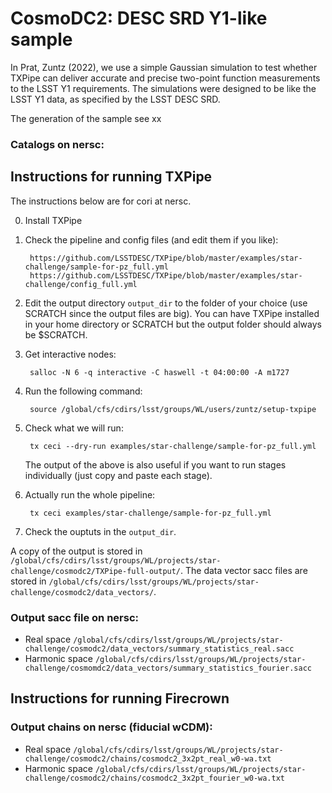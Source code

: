 # CosmoDC2: DESC SRD Y1-like sample 

In Prat, Zuntz (2022), we use a simple Gaussian simulation to test whether TXPipe can deliver accurate and precise two-point function measurements to the LSST Y1 requirements. The simulations were designed to be like the LSST Y1 data, as specified by the LSST DESC SRD.

The generation of the sample see xx

### Catalogs on nersc:

## Instructions for running TXPipe

The instructions below are for cori at nersc. 

0. Install TXPipe 

1. Check the pipeline and config files (and edit them if you like):

        https://github.com/LSSTDESC/TXPipe/blob/master/examples/star-challenge/sample-for-pz_full.yml
        https://github.com/LSSTDESC/TXPipe/blob/master/examples/star-challenge/config_full.yml
    
2. Edit the output directory `output_dir` to the folder of your choice (use SCRATCH since the output files are big). 
   You can have TXPipe installed in your home directory or SCRATCH but the output folder should always be $SCRATCH. 

3. Get interactive nodes:

        salloc -N 6 -q interactive -C haswell -t 04:00:00 -A m1727
  
4. Run the following command:

        source /global/cfs/cdirs/lsst/groups/WL/users/zuntz/setup-txpipe

5. Check what we will run:

        tx ceci --dry-run examples/star-challenge/sample-for-pz_full.yml
   
   The output of the above is also useful if you want to run stages individually (just copy and paste each stage).
    
6. Actually run the whole pipeline:

        tx ceci examples/star-challenge/sample-for-pz_full.yml  
   
7. Check the ouptuts in the `output_dir`. 

A copy of the output is stored in `/global/cfs/cdirs/lsst/groups/WL/projects/star-challenge/cosmodc2/TXPipe-full-output/`. The data vector sacc files are stored in `/global/cfs/cdirs/lsst/groups/WL/projects/star-challenge/cosmodc2/data_vectors/`. 




### Output sacc file on nersc:
* Real space `/global/cfs/cdirs/lsst/groups/WL/projects/star-challenge/cosmodc2/data_vectors/summary_statistics_real.sacc`
* Harmonic space `/global/cfs/cdirs/lsst/groups/WL/projects/star-challenge/cosmomdc2/data_vectors/summary_statistics_fourier.sacc`

## Instructions for running Firecrown

### Output chains on nersc (fiducial wCDM):
* Real space `/global/cfs/cdirs/lsst/groups/WL/projects/star-challenge/cosmodc2/chains/cosmodc2_3x2pt_real_w0-wa.txt`
* Harmonic space `/global/cfs/cdirs/lsst/groups/WL/projects/star-challenge/cosmodc2/chains/cosmodc2_3x2pt_fourier_w0-wa.txt`



